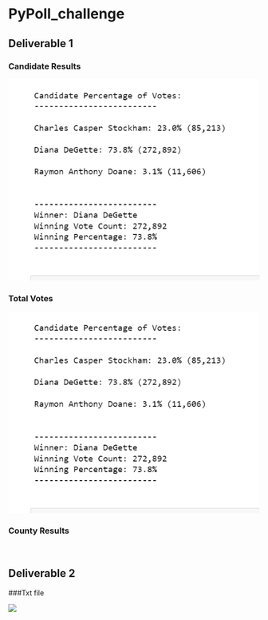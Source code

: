 # PyPoll_challenge

## Deliverable 1

### Candidate Results
![](candidate_results.png)

### Total Votes
![](candidate_results.png)


### County Results
![]()


## Deliverable 2

###Txt file

![](Txtfile.png)


